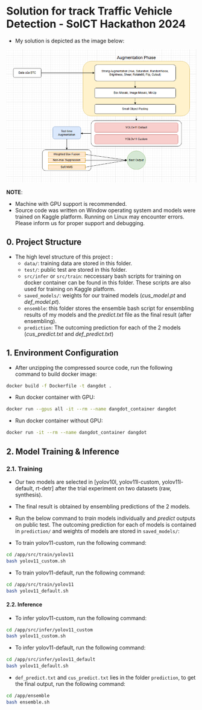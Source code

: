 # Solution for track Traffic Vehicle Detection - SoICT Hackathon 2024

- My solution is depicted as the image below:

![docs/overview.png](docs/overview.png)



__NOTE__: 
- Machine with GPU support is recommended.
- Source code was written on Window operating system and models were trained on Kaggle platform. Running on Linux may encounter errors. Please inform us for proper support and debugging.

## 0. Project Structure
- The high level structure of this project :
  - `data/`: training data are stored in this folder.
  - `test/`: public test are stored in this folder.
  - `src/infer` or `src/train`: neccessary bash scripts for training on docker container can be found in this folder. These scripts are also used for training on Kaggle platform. 
  - `saved_models/`: weights for our trained models (_cus_model.pt_ and _def_model.pt_).
  - `ensemble`: this folder stores the ensemble bash script for ensembling results of my models and the _predict.txt_ file as the final result (after ensembling).
  - `prediction`: The outcoming prediction for each of the 2 models (_cus_predict.txt_ and _def_predict.txt_)

## 1. Environment Configuration

- After unzipping the compressed source code, run the following command to build docker image:
```bash
docker build -f Dockerfile -t dangdot .
```
- Run docker container with GPU:
```bash
docker run --gpus all -it --rm --name dangdot_container dangdot
```
- Run docker container without GPU:
```bash
docker run -it --rm --name dangdot_container dangdot
```

## 2. Model Training & Inference
### 2.1. Training
- Our two models are selected in [yolov10l, yolov11l-custom, yolov11l-default, rt-detr] after the trial experiment on two datasets (raw, synthesis).
- The final result is obtained by ensembling predictions of the 2 models.
- Run the below command to _train_ models individually and _predict_ outputs on public test. The outcoming prediction for each of models is contained in `prediction/` and weights of models are stored in `saved_models/`:  

- To train yolov11-custom, run the following command:
```bash
cd /app/src/train/yolov11
bash yolov11_custom.sh
```

- To train yolov11-default, run the following command:
```bash
cd /app/src/train/yolov11
bash yolov11_default.sh
```

#### 2.2. Inference

- To infer yolov11-custom, run the following command:
```bash
cd /app/src/infer/yolov11_custom
bash yolov11_custom.sh
```

- To infer yolov11-default, run the following command:
```bash
cd /app/src/infer/yolov11_default
bash yolov11_default.sh
```

- `def_predict.txt` and `cus_predict.txt` lies in the folder `prediction`, to get the final output, run the following command:
```bash
cd /app/ensemble
bash ensemble.sh
```